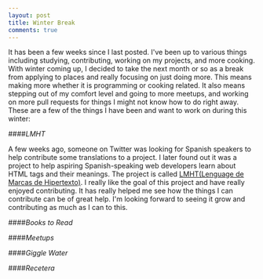 ```yaml
---
layout: post
title: Winter Break
comments: true
---
```


It has been a few weeks since I last posted.  I've been up to various things including studying, contributing, working on my projects, and more cooking.  With winter coming up, I decided to take the next month or so as a break from applying to places and really focusing on just doing more.  This means making more whether it is programming or cooking related.  It also means stepping out of my comfort level and going to more meetups, and working on more pull requests for things I might not know how to do right away.  These are a few of the things I have been and want to work on during this winter:

####*LMHT*

A few weeks ago, someone on Twitter was looking for Spanish speakers to help contribute some translations to a project.  I later found out it was a project to help aspiring Spanish-speaking web developers learn about HTML tags and their meanings.  The project is called [LMHT(Lenguage de Marcas de Hipertexto)](https://lmht.github.io/). I really like the goal of this project and have really enjoyed contributing.  It has really helped me see how the things I can contribute can be of great help.  I'm looking forward to seeing it grow and contributing as much as I can to this.  

####*Books to Read*

####*Meetups*

####*Giggle Water*

####*Recetera*
